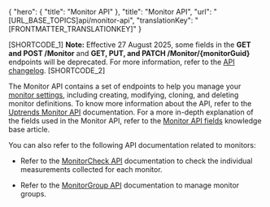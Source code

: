 {
  "hero": {
    "title": "Monitor API"
  },
  "title": "Monitor API",
  "url": "[URL_BASE_TOPICS]api/monitor-api",
  "translationKey": "[FRONTMATTER_TRANSLATIONKEY]"
}

[SHORTCODE_1] **Note:** Effective 27 August 2025, some fields in the **GET and POST /Monitor** and **GET, PUT, and PATCH /Monitor/{monitorGuid}** endpoints will be deprecated. For more information, refer to the [API changelog]([LINK_URL_1]).
[SHORTCODE_2]

The Monitor API contains a set of endpoints to help you manage your [monitor settings]([LINK_URL_2]), including creating, modifying, cloning, and deleting monitor definitions. To know more information about the API, refer to the [Uptrends Monitor API]([LINK_URL_3]) documentation. For a more in-depth explanation of the fields used in the Monitor API, refer to the [Monitor API fields]([LINK_URL_4]) knowledge base article.

You can also refer to the following API documentation related to monitors:

- Refer to the [MonitorCheck API]([LINK_URL_5]) documentation to check the individual measurements collected for each monitor.

- Refer to the [MonitorGroup API]([LINK_URL_6]) documentation to manage monitor groups.

